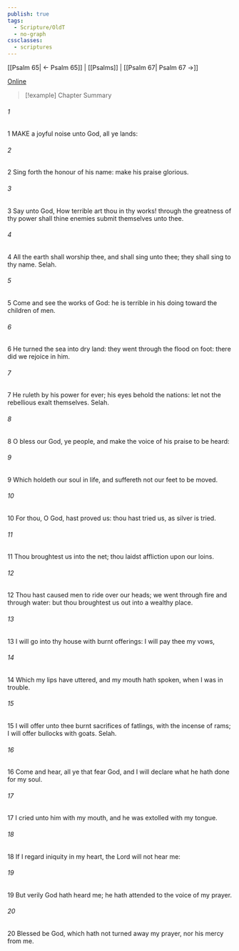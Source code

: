 ```yaml
---
publish: true
tags:
  - Scripture/OldT
  - no-graph
cssclasses:
  - scriptures
---
```

[[Psalm 65| ← Psalm 65]] | [[Psalms]] | [[Psalm 67| Psalm 67 →]]

[Online](https://churchofjesuschrist.org/study/scriptures/ot/ps/66?lang=eng)

>[!example] Chapter Summary
>
###### 1
1 MAKE a joyful noise unto God, all ye lands:
###### 2
2 Sing forth the honour of his name: make his praise glorious.
###### 3
3 Say unto God, How terrible art thou in thy works!  through the greatness of thy power shall thine enemies submit themselves unto thee.
###### 4
4 All the earth shall worship thee, and shall sing unto thee; they shall sing to thy name.  Selah.
###### 5
5 Come and see the works of God: he is terrible in his doing toward the children of men.
###### 6
6 He turned the sea into dry land: they went through the flood on foot: there did we rejoice in him.
###### 7
7 He ruleth by his power for ever; his eyes behold the nations: let not the rebellious exalt themselves.  Selah.
###### 8
8 O bless our God, ye people, and make the voice of his praise to be heard:
###### 9
9 Which holdeth our soul in life, and suffereth not our feet to be moved.
###### 10
10 For thou, O God, hast proved us: thou hast tried us, as silver is tried.
###### 11
11 Thou broughtest us into the net; thou laidst affliction upon our loins.
###### 12
12 Thou hast caused men to ride over our heads; we went through fire and through water: but thou broughtest us out into a wealthy place.
###### 13
13 I will go into thy house with burnt offerings: I will pay thee my vows,
###### 14
14 Which my lips have uttered, and my mouth hath spoken, when I was in trouble.
###### 15
15 I will offer unto thee burnt sacrifices of fatlings, with the incense of rams; I will offer bullocks with goats.  Selah.
###### 16
16 Come and hear, all ye that fear God, and I will declare what he hath done for my soul.
###### 17
17 I cried unto him with my mouth, and he was extolled with my tongue.
###### 18
18 If I regard iniquity in my heart, the Lord will not hear me:
###### 19
19 But verily God hath heard me; he hath attended to the voice of my prayer.
###### 20
20 Blessed be God, which hath not turned away my prayer, nor his mercy from me.



